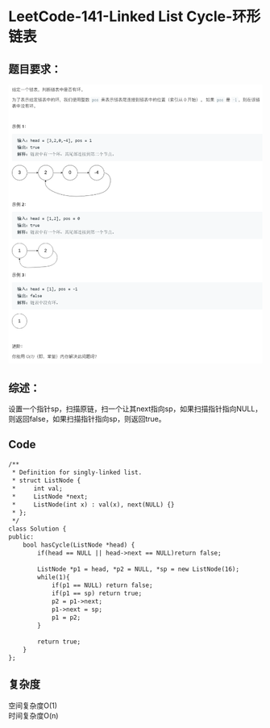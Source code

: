 # LeetCode-141-Linked List Cycle-环形链表

## 题目要求：
![avatar](https://github.com/JakeChanFangZiyuan20/MyLeetCode/blob/master/img/141.png)





## 综述：
设置一个指针sp，扫描原链，扫一个让其next指向sp，如果扫描指针指向NULL，则返回false，如果扫描指针指向sp，则返回true。  

## Code
```
/**
 * Definition for singly-linked list.
 * struct ListNode {
 *     int val;
 *     ListNode *next;
 *     ListNode(int x) : val(x), next(NULL) {}
 * };
 */
class Solution {
public:
    bool hasCycle(ListNode *head) {
        if(head == NULL || head->next == NULL)return false;

        ListNode *p1 = head, *p2 = NULL, *sp = new ListNode(16);
        while(1){
            if(p1 == NULL) return false;
            if(p1 == sp) return true;
            p2 = p1->next;
            p1->next = sp;
            p1 = p2;
        }
        
        return true;
    }
};
```


## 复杂度
空间复杂度O(1)  
时间复杂度O(n)
